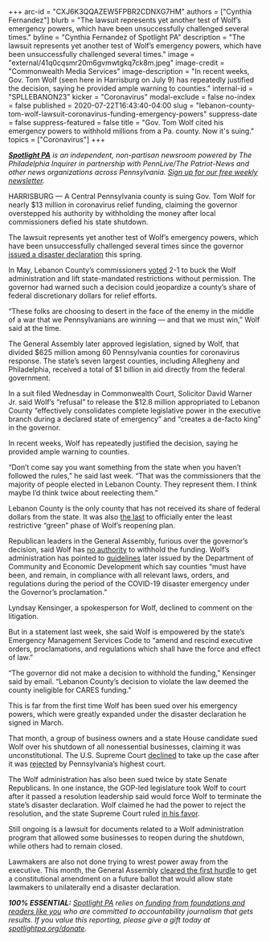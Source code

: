 +++
arc-id = "CXJ6K3QQAZEW5FPBR2CDNXG7HM"
authors = ["Cynthia Fernandez"]
blurb = "The lawsuit represents yet another test of Wolf’s emergency powers, which have been unsuccessfully challenged several times."
byline = "Cynthia Fernandez of Spotlight PA"
description = "The lawsuit represents yet another test of Wolf’s emergency powers, which have been unsuccessfully challenged several times."
image = "external/41q0cqsmr20m6gvmwtgkq7ck8m.jpeg"
image-credit = "Commonwealth Media Services"
image-description = "In recent weeks, Gov. Tom Wolf (seen here in Harrisburg on July 9) has repeatedly justified the decision, saying he provided ample warning to counties."
internal-id = "SPLLEBANON23"
kicker = "Coronavirus"
modal-exclude = false
no-index = false
published = 2020-07-22T16:43:40-04:00
slug = "lebanon-county-tom-wolf-lawsuit-coronavirus-funding-emergency-powers"
suppress-date = false
suppress-featured = false
title = "Gov. Tom Wolf cited his emergency powers to withhold millions from a Pa. county. Now it's suing."
topics = ["Coronavirus"]
+++

<a href="https://www.spotlightpa.org/"><i><b>Spotlight PA</b></i></a><i> is an independent, non-partisan newsroom powered by The Philadelphia Inquirer in partnership with PennLive/The Patriot-News and other news organizations across Pennsylvania. </i><a href="https://www.spotlightpa.org/newsletters"><i>Sign up for our free weekly newsletter</i></a><i>.</i>

HARRISBURG — A Central Pennsylvania county is suing Gov. Tom Wolf for nearly $13 million in coronavirus relief funding, claiming the governor overstepped his authority by withholding the money after local commissioners defied his state shutdown.

The lawsuit represents yet another test of Wolf’s emergency powers, which have been unsuccessfully challenged several times since the governor <a href="https://www.spotlightpa.org/news/2020/03/coronavirus-tom-wolf-emergency-powers-pennsylvania/">issued a disaster declaration</a> this spring.

In May, Lebanon County’s commissioners <a href="https://www.ldnews.com/story/news/2020/05/15/coronavirus-in-pa-lebanon-county-rejects-gov-wolf-moves-itself-into-yellow-phase-reopen/5197265002/">voted</a> 2-1 to buck the Wolf administration and lift state-mandated restrictions without permission. The governor had warned such a decision could jeopardize a county’s share of federal discretionary dollars for relief efforts.

“These folks are choosing to desert in the face of the enemy in the middle of a war that we Pennsylvanians are winning — and that we must win,” Wolf said at the time.

<script src="https://www.spotlightpa.org/embed.js" async></script><div data-spl-embed-version="1" data-spl-src="https://www.spotlightpa.org/embeds/donate/"></div>


The General Assembly later approved legislation, signed by Wolf, that divided $625 million among 60 Pennsylvania counties for coronavirus response. The state’s seven largest counties, including Allegheny and Philadelphia, received a total of $1 billion in aid directly from the federal government.

In a suit filed Wednesday in Commonwealth Court, Solicitor David Warner Jr. said Wolf’s “refusal” to release the $12.8 million appropriated to Lebanon County “effectively consolidates complete legislative power in the executive branch during a declared state of emergency” and “creates a de-facto king” in the governor.

In recent weeks, Wolf has repeatedly justified the decision, saying he provided ample warning to counties.

“Don’t come say you want something from the state when you haven’t followed the rules,” he said last week. “That was the commissioners that the majority of people elected in Lebanon County. They represent them. I think maybe I’d think twice about reelecting them.”

Lebanon County is the only county that has not received its share of federal dollars from the state. It was also <a href="https://web.archive.org/web/20230117063800/https://www.governor.pa.gov/newsroom/gov-wolf-last-pa-county-will-move-to-green-on-july-3/">the last</a> to officially enter the least restrictive “green” phase of Wolf’s reopening plan.

Republican leaders in the General Assembly, furious over the governor’s decision, said Wolf has <a href="https://web.archive.org/20200725095321/http://www.repsaylor.com/News/17903/Latest-News/Saylor-Calls-for-Governor-to-Release-COVID-19-Relief-Funds-to-Lebanon-County">no authority</a> to withhold the funding. Wolf’s administration has pointed to <a href="https://web.archive.org/20200717071201/https://dced.pa.gov/download/covid-19-county-relief-block-grant-guidelines-2020/?wpdmdl=94990">guidelines</a> later issued by the Department of Community and Economic Development which say counties “must have been, and remain, in compliance with all relevant laws, orders, and regulations during the period of the COVID-19 disaster emergency under the Governor’s proclamation.”

Lyndsay Kensinger, a spokesperson for Wolf, declined to comment on the litigation.

But in a statement last week, she said Wolf is empowered by the state’s Emergency Management Services Code to “amend and rescind executive orders, proclamations, and regulations which shall have the force and effect of law.”

“The governor did not make a decision to withhold the funding,” Kensinger said by email. “Lebanon County’s decision to violate the law deemed the county ineligible for CARES funding.”

This is far from the first time Wolf has been sued over his emergency powers, which were greatly expanded under the disaster declaration he signed in March.

<script src="https://www.spotlightpa.org/embed.js" async></script><div data-spl-embed-version="1" data-spl-src="https://www.spotlightpa.org/embeds/newsletter/"></div>


That month, a group of business owners and a state House candidate sued Wolf over his shutdown of all nonessential businesses, claiming it was unconstitutional. The U.S. Supreme Court <a href="https://pittsburgh.cbslocal.com/2020/05/06/danny-devito-supreme-court-challenge-gov-wolf-shutdown-order/" target=_blank>declined</a> to take up the case after it was <a href="https://www.law.com/thelegalintelligencer/2020/04/14/pa-justices-toss-emergency-challenge-to-wolfs-covid-19-shutdown-order/?slreturn=20200622164020" target=_blank>rejected</a> by Pennsylvania’s highest court.

The Wolf administration has also been sued twice by state Senate Republicans. In one instance, the GOP-led legislature took Wolf to court after it passed a resolution leadership said would force Wolf to terminate the state’s disaster declaration. Wolf claimed he had the power to reject the resolution, and the state Supreme Court ruled <a href="https://www.spotlightpa.org/news/2020/07/pennsylvania-coronavirus-disaster-declaration-supreme-court-ruling/">in his favor</a>.

Still ongoing is a lawsuit for documents related to a Wolf administration program that allowed some businesses to reopen during the shutdown, while others had to remain closed.

Lawmakers are also not done trying to wrest power away from the executive. This month, the General Assembly <a href="https://www.spotlightpa.org/news/2020/07/coronavirus-disaster-declaration-pennsylvania-legislature-powers/">cleared the first hurdle</a> to get a constitutional amendment on a future ballot that would allow state lawmakers to unilaterally end a disaster declaration.

<i><b>100% ESSENTIAL:</b></i> <a href="https://www.spotlightpa.org/"><i>Spotlight PA</i></a><i> relies on</i><a href="https://www.spotlightpa.org/support"><i> funding from foundations and readers like you</i></a><i> who are committed to accountability journalism that gets results. If you value this reporting, please give a gift today at </i><a href="http://spotlightpa.org/donate"><i>spotlightpa.org/donate</i></a><i>.</i>
